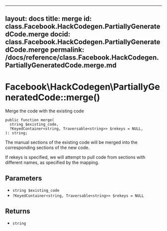 
***

layout: docs
title: merge
id: class.Facebook.HackCodegen.PartiallyGeneratedCode.merge
docid: class.Facebook.HackCodegen.PartiallyGeneratedCode.merge
permalink: /docs/reference/class.Facebook.HackCodegen.PartiallyGeneratedCode.merge.md
---







# Facebook\\HackCodegen\\PartiallyGeneratedCode::merge()




Merge the code with the existing code




``` Hack
public function merge(
  string $existing_code,
  ?KeyedContainer<string, Traversable<string>> $rekeys = NULL,
): string;
```




The manual sections of
the existing code will be merged into the corresponding sections
of the new code.




If rekeys is specified, we will attempt to pull code from sections
with different names, as specified by the mapping.




## Parameters




+ ` string $existing_code `
+ ` ?KeyedContainer<string, Traversable<string>> $rekeys = NULL `




## Returns




* ` string `